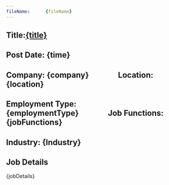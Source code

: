 ```yaml
---
fileName:      {fileName}
---
```


## **Title**:[{title}]({url})

## **Post Date**: {time}

## **Company**: {company}&#160;&#160;&#160;&#160;&#160;&#160;&#160;&#160;&#160;&#160;&#160;&#160;&#160;&#160;&#160;&#160;**Location**: {location}

## **Employment Type**: {employmentType}&#160;&#160;&#160;&#160;&#160;&#160;&#160;&#160;&#160;&#160;&#160;&#160;&#160;&#160;&#160;&#160;**Job Functions**: {jobFunctions}

## **Industry**: {Industry}

## **Job Details**
{jobDetails}
